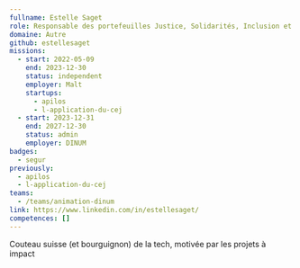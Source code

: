 ```yaml
---
fullname: Estelle Saget
role: Responsable des portefeuilles Justice, Solidarités, Inclusion et Vie associative
domaine: Autre
github: estellesaget
missions:
  - start: 2022-05-09
    end: 2023-12-30
    status: independent
    employer: Malt
    startups:
      - apilos
      - l-application-du-cej
  - start: 2023-12-31
    end: 2027-12-30
    status: admin
    employer: DINUM
badges:
  - segur
previously:
  - apilos
  - l-application-du-cej
teams:
  - /teams/animation-dinum
link: https://www.linkedin.com/in/estellesaget/
competences: []
---
```

Couteau suisse (et bourguignon) de la tech, motivée par les projets à impact